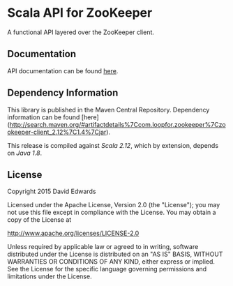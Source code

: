 # Scala API for ZooKeeper
A functional API layered over the ZooKeeper client.

## Documentation
API documentation can be found [here](http://loopfor.com/zookeeper/api/1.4/com/loopfor/zookeeper/index.html).

## Dependency Information
This library is published in the Maven Central Repository. Dependency information can be found [here]
(http://search.maven.org/#artifactdetails%7Ccom.loopfor.zookeeper%7Czookeeper-client_2.12%7C1.4%7Cjar).

This release is compiled against _Scala 2.12_, which by extension, depends on _Java 1.8_.

## License
Copyright 2015 David Edwards

Licensed under the Apache License, Version 2.0 (the "License");
you may not use this file except in compliance with the License.
You may obtain a copy of the License at

http://www.apache.org/licenses/LICENSE-2.0

Unless required by applicable law or agreed to in writing, software
distributed under the License is distributed on an "AS IS" BASIS,
WITHOUT WARRANTIES OR CONDITIONS OF ANY KIND, either express or implied.
See the License for the specific language governing permissions and
limitations under the License.
